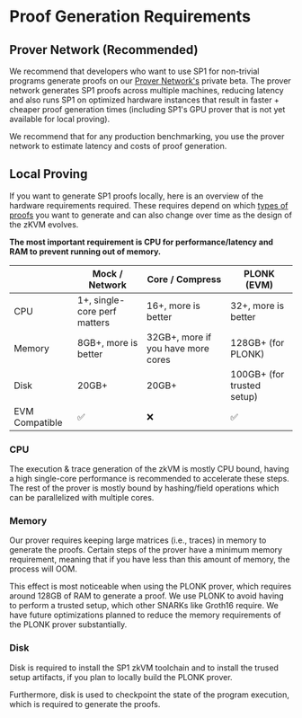 # Proof Generation Requirements

## Prover Network (Recommended)

We recommend that developers who want to use SP1 for non-trivial programs generate proofs on our [Prover Network's](../generating-proofs/prover-network.md) private beta. The prover network generates SP1 proofs across multiple machines, reducing latency and also runs SP1 on optimized hardware instances that result in faster + cheaper proof generation times (including SP1's GPU prover that is not yet available for local proving).

We recommend that for any production benchmarking, you use the prover network to estimate latency and costs of proof generation.

## Local Proving

If you want to generate SP1 proofs locally, here is an overview of the hardware requirements required. These requires depend on which [types of proofs](../generating-proofs/proof-types.md) you want to generate and can also change over time as the design of the zKVM evolves.

**The most important requirement is CPU for performance/latency and RAM to prevent running out of memory.**

|                | Mock / Network               | Core / Compress                    | PLONK (EVM)                |
|----------------|------------------------------|------------------------------------|----------------------------|
| CPU            | 1+, single-core perf matters | 16+, more is better                | 32+, more is better        |
| Memory         | 8GB+, more is better         | 32GB+, more if you have more cores | 128GB+ (for PLONK)         |
| Disk           | 20GB+                        | 20GB+                              | 100GB+ (for trusted setup) |
| EVM Compatible | ✅                            | ❌                                  | ✅                          |

### CPU

The execution & trace generation of the zkVM is mostly CPU bound, having a high single-core 
performance is recommended to accelerate these steps. The rest of the prover is mostly bound by hashing/field operations
which can be parallelized with multiple cores.

### Memory

Our prover requires keeping large matrices (i.e., traces) in memory to generate the proofs. Certain steps of the prover
have a minimum memory requirement, meaning that if you have less than this amount of memory, the process will OOM.

This effect is most noticeable when using the PLONK prover, which requires around 128GB of RAM to generate a proof. We use PLONK to avoid
having to perform a trusted setup, which other SNARKs like Groth16 require. We have future optimizations planned to reduce
the memory requirements of the PLONK prover substantially.

### Disk

Disk is required to install the SP1 zkVM toolchain and to install the trused setup artifacts, if you plan to locally build the PLONK prover.

Furthermore, disk is used to checkpoint the state of the program execution, which is required to generate the proofs. 


